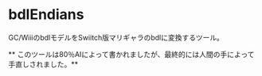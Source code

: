 # bdlEndians
GC/WiiiのbdlモデルをSwiitch版マリギャラのbdlに変換するツール。

** このツールは80％AIによって書かれましたが、最終的には人間の手によって手直しされました。**
